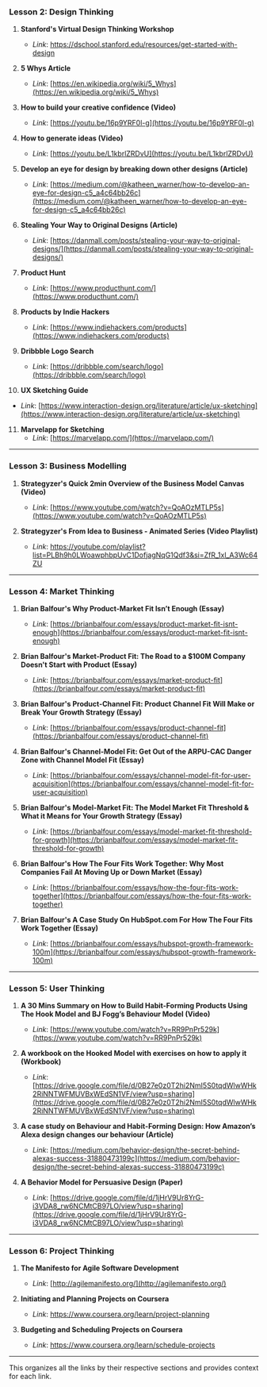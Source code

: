 ### **Lesson 2: Design Thinking**

1. **Stanford's Virtual Design Thinking Workshop**  
   - *Link*: https://dschool.stanford.edu/resources/get-started-with-design

2. **5 Whys Article**  
   - *Link*: [https://en.wikipedia.org/wiki/5_Whys](https://en.wikipedia.org/wiki/5_Whys)

3. **How to build your creative confidence (Video)**
   - *Link*: [https://youtu.be/16p9YRF0l-g](https://youtu.be/16p9YRF0l-g)

4. **How to generate ideas (Video)**
   - *Link*: [https://youtu.be/L1kbrlZRDvU](https://youtu.be/L1kbrlZRDvU)

5. **Develop an eye for design by breaking down other designs (Article)**
   - *Link*: [https://medium.com/@katheen_warner/how-to-develop-an-eye-for-design-c5_a4c64bb26c](https://medium.com/@katheen_warner/how-to-develop-an-eye-for-design-c5_a4c64bb26c)

6. **Stealing Your Way to Original Designs (Article)**
   - *Link*: [https://danmall.com/posts/stealing-your-way-to-original-designs/](https://danmall.com/posts/stealing-your-way-to-original-designs/)

7. **Product Hunt**
   - *Link*: [https://www.producthunt.com/](https://www.producthunt.com/)

8. **Products by Indie Hackers**
   - *Link*: [https://www.indiehackers.com/products](https://www.indiehackers.com/products)

9. **Dribbble Logo Search**
   - *Link*: [https://dribbble.com/search/logo](https://dribbble.com/search/logo)

10. **UX Sketching Guide**
   - *Link*: [https://www.interaction-design.org/literature/article/ux-sketching](https://www.interaction-design.org/literature/article/ux-sketching)

11. **Marvelapp for Sketching**
    - *Link*: [https://marvelapp.com/](https://marvelapp.com/)

---

### **Lesson 3: Business Modelling**

1. **Strategyzer's Quick 2min Overview of the Business Model Canvas (Video)**
   - *Link*: [https://www.youtube.com/watch?v=QoAOzMTLP5s](https://www.youtube.com/watch?v=QoAOzMTLP5s)

2. **Strategyzer's From Idea to Business - Animated Series (Video Playlist)**
   - *Link*: https://youtube.com/playlist?list=PLBh9h0LWoawphbpUvC1DofjagNqG1Qdf3&si=ZfR_1xl_A3Wc64ZU

---

### **Lesson 4: Market Thinking**

1. **Brian Balfour's Why Product-Market Fit Isn’t Enough (Essay)**
   - *Link*: [https://brianbalfour.com/essays/product-market-fit-isnt-enough](https://brianbalfour.com/essays/product-market-fit-isnt-enough)

2. **Brian Balfour's Market-Product Fit: The Road to a $100M Company Doesn't Start with Product (Essay)**
   - *Link*: [https://brianbalfour.com/essays/market-product-fit](https://brianbalfour.com/essays/market-product-fit)

3. **Brian Balfour's Product-Channel Fit: Product Channel Fit Will Make or Break Your Growth Strategy (Essay)**
   - *Link*: [https://brianbalfour.com/essays/product-channel-fit](https://brianbalfour.com/essays/product-channel-fit)

4. **Brian Balfour's Channel-Model Fit: Get Out of the ARPU-CAC Danger Zone with Channel Model Fit (Essay)**
   - *Link*: [https://brianbalfour.com/essays/channel-model-fit-for-user-acquisition](https://brianbalfour.com/essays/channel-model-fit-for-user-acquisition)

5. **Brian Balfour's Model-Market Fit: The Model Market Fit Threshold & What it Means for Your Growth Strategy (Essay)**
   - *Link*: [https://brianbalfour.com/essays/model-market-fit-threshold-for-growth](https://brianbalfour.com/essays/model-market-fit-threshold-for-growth)

6. **Brian Balfour's How The Four Fits Work Together: Why Most Companies Fail At Moving Up or Down Market (Essay)**
   - *Link*: [https://brianbalfour.com/essays/how-the-four-fits-work-together](https://brianbalfour.com/essays/how-the-four-fits-work-together)

7. **Brian Balfour's A Case Study On HubSpot.com For How The Four Fits Work Together (Essay)**
   - *Link*: [https://brianbalfour.com/essays/hubspot-growth-framework-100m](https://brianbalfour.com/essays/hubspot-growth-framework-100m)

---

### **Lesson 5: User Thinking**

1. **A 30 Mins Summary on How to Build Habit-Forming Products Using The Hook Model and BJ Fogg’s Behaviour Model (Video)**
   - *Link*: [https://www.youtube.com/watch?v=RR9PnPr529k](https://www.youtube.com/watch?v=RR9PnPr529k)

2. **A workbook on the Hooked Model with exercises on how to apply it (Workbook)**
   - *Link*: [https://drive.google.com/file/d/0B27e0z0T2hi2NmI5S0tqdWlwWHk2RiNNTWFMUVBxWEdSN1VF/view?usp=sharing](https://drive.google.com/file/d/0B27e0z0T2hi2NmI5S0tqdWlwWHk2RiNNTWFMUVBxWEdSN1VF/view?usp=sharing)

3. **A case study on Behaviour and Habit-Forming Design: How Amazon’s Alexa design changes our behaviour (Article)**
   - *Link*: [https://medium.com/behavior-design/the-secret-behind-alexas-success-31880473199c](https://medium.com/behavior-design/the-secret-behind-alexas-success-31880473199c)

4. **A Behavior Model for Persuasive Design (Paper)**
   - *Link*: [https://drive.google.com/file/d/1jHrV9Ur8YrG-i3VDA8_rw6NCMtCB97LO/view?usp=sharing](https://drive.google.com/file/d/1jHrV9Ur8YrG-i3VDA8_rw6NCMtCB97LO/view?usp=sharing)

---

### **Lesson 6: Project Thinking**

1. **The Manifesto for Agile Software Development**
   - *Link*: [http://agilemanifesto.org/](http://agilemanifesto.org/)

2. **Initiating and Planning Projects on Coursera**
   - *Link*: https://www.coursera.org/learn/project-planning 

3. **Budgeting and Scheduling Projects on Coursera**
   - *Link*: https://www.coursera.org/learn/schedule-projects 



---

This organizes all the links by their respective sections and provides context for each link.